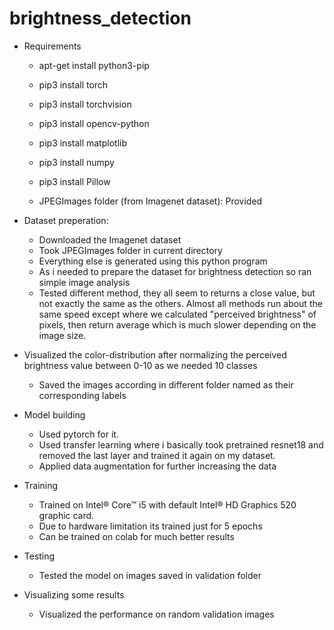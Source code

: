 # brightness_detection

* Requirements

  * apt-get install python3-pip
  * pip3 install torch
  * pip3 install torchvision
  * pip3 install opencv-python
  * pip3 install matplotlib
  * pip3 install numpy
  * pip3 install Pillow

  * JPEGImages folder (from Imagenet dataset): Provided

* Dataset preperation:
  * Downloaded the Imagenet dataset
  * Took JPEGImages folder in current directory
  * Everything else is generated using this python program
  * As i needed to prepare the dataset for brightness detection so ran simple image analysis 
  * Tested different method, they all seem to returns a close value, but not exactly the same as the others. Almost all methods run about the same speed except where we calculated "perceived brightness" of pixels, then return average which is much slower depending on the image size.

* Visualized the color-distribution after normalizing the perceived brightness value between 0-10 as we needed 10 classes
   * Saved the images according in different folder named as their corresponding labels

* Model building
  * Used pytorch for it.
  * Used transfer learning where i basically took pretrained resnet18 and removed the last layer and trained it again on my dataset.
  * Applied data augmentation for further increasing the data

* Training
  * Trained on Intel® Core™ i5 with default Intel® HD Graphics 520 graphic card.
  * Due to hardware limitation its trained just for 5 epochs  
  * Can be trained on colab for much better results

* Testing
  * Tested the model on images saved in validation folder

* Visualizing some results
  * Visualized the performance on random validation images
